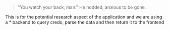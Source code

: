 > "You watch your back, man."
> He nodded, anxious to be gone.

This is for the potential research aspect of the application and we are using a * backend to query credo, parse the data and then return it to the frontend
